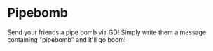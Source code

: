 # Pipebomb

Send your friends a pipe bomb via GD! Simply write them a message containing "pipebomb" and it'll go boom!
